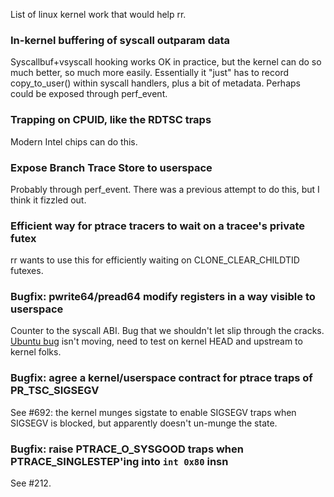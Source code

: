 List of linux kernel work that would help rr.

### In-kernel buffering of syscall outparam data

Syscallbuf+vsyscall hooking works OK in practice, but the kernel can do so much better, so much more easily.  Essentially it "just" has to record copy_to_user() within syscall handlers, plus a bit of metadata.  Perhaps could be exposed through perf_event.

### Trapping on CPUID, like the RDTSC traps

Modern Intel chips can do this.

### Expose Branch Trace Store to userspace

Probably through perf_event.  There was a previous attempt to do this, but I think it fizzled out.

### Efficient way for ptrace tracers to wait on a tracee's private futex

rr wants to use this for efficiently waiting on CLONE_CLEAR_CHILDTID futexes.

### Bugfix: pwrite64/pread64 modify registers in a way visible to userspace

Counter to the syscall ABI.  Bug that we shouldn't let slip through the cracks.  [Ubuntu bug](https://bugs.launchpad.net/ubuntu/+source/linux-lts-quantal/+bug/1206746) isn't moving, need to test on kernel HEAD and upstream to kernel folks.

### Bugfix: agree a kernel/userspace contract for ptrace traps of PR_TSC_SIGSEGV

See #692: the kernel munges sigstate to enable SIGSEGV traps when SIGSEGV is blocked, but apparently doesn't un-munge the state.

### Bugfix: raise PTRACE_O_SYSGOOD traps when PTRACE_SINGLESTEP'ing into `int 0x80` insn

See #212.